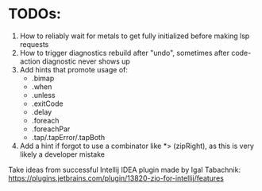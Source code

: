 
# TODOs:

1. How to reliably wait for metals to get fully initialized before making lsp requests
2. How to trigger diagnostics rebuild after "undo", sometimes after code-action diagnostic never shows up
3. Add hints that promote usage of:
    * .bimap 
    * .when 
    * .unless 
    * .exitCode 
    * .delay 
    * .foreach 
    * .foreachPar
    * .tap/.tapError/.tapBoth
4. Add a hint if forgot to use a combinator like *> (zipRight), as this is very likely a developer mistake


Take ideas from successful Intellij IDEA plugin made by Igal Tabachnik:  
https://plugins.jetbrains.com/plugin/13820-zio-for-intellij/features
